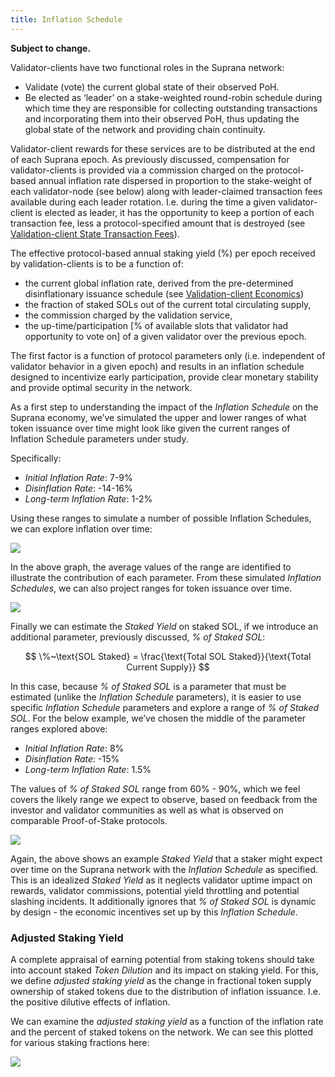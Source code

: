 ```yaml
---
title: Inflation Schedule
---
```


**Subject to change.**

Validator-clients have two functional roles in the Suprana network:

- Validate \(vote\) the current global state of their observed PoH.
- Be elected as ‘leader’ on a stake-weighted round-robin schedule during which time they are responsible for collecting outstanding transactions and incorporating them into their observed PoH, thus updating the global state of the network and providing chain continuity.

Validator-client rewards for these services are to be distributed at the end of each Suprana epoch. As previously discussed, compensation for validator-clients is provided via a commission charged on the protocol-based annual inflation rate dispersed in proportion to the stake-weight of each validator-node \(see below\) along with leader-claimed transaction fees available during each leader rotation. I.e. during the time a given validator-client is elected as leader, it has the opportunity to keep a portion of each transaction fee, less a protocol-specified amount that is destroyed \(see [Validation-client State Transaction Fees](ed_vce_state_validation_transaction_fees.md)\).

The effective protocol-based annual staking yield \(%\) per epoch received by validation-clients is to be a function of:

- the current global inflation rate, derived from the pre-determined disinflationary issuance schedule \(see [Validation-client Economics](ed_vce_overview.md)\)
- the fraction of staked SOLs out of the current total circulating supply,
- the commission charged by the validation service,
- the up-time/participation \[% of available slots that validator had opportunity to vote on\] of a given validator over the previous epoch.

The first factor is a function of protocol parameters only \(i.e. independent of validator behavior in a given epoch\) and results in an inflation schedule designed to incentivize early participation, provide clear monetary stability and provide optimal security in the network.

As a first step to understanding the impact of the _Inflation Schedule_ on the Suprana economy, we’ve simulated the upper and lower ranges of what token issuance over time might look like given the current ranges of Inflation Schedule parameters under study.

Specifically:

- _Initial Inflation Rate_: 7-9%
- _Disinflation Rate_: -14-16%
- _Long-term Inflation Rate_: 1-2%

Using these ranges to simulate a number of possible Inflation Schedules, we can explore inflation over time:

![](/img/p_inflation_schedule_ranges_w_comments.png)

In the above graph, the average values of the range are identified to illustrate the contribution of each parameter.
From these simulated _Inflation Schedules_, we can also project ranges for token issuance over time.

![](/img/p_total_supply_ranges.png)

Finally we can estimate the _Staked Yield_ on staked SOL, if we introduce an additional parameter, previously discussed, _% of Staked SOL_:

$$
\%~\text{SOL Staked} = \frac{\text{Total SOL Staked}}{\text{Total Current Supply}}
$$

In this case, because _% of Staked SOL_ is a parameter that must be estimated (unlike the _Inflation Schedule_ parameters), it is easier to use specific _Inflation Schedule_ parameters and explore a range of _% of Staked SOL_. For the below example, we’ve chosen the middle of the parameter ranges explored above:

- _Initial Inflation Rate_: 8%
- _Disinflation Rate_: -15%
- _Long-term Inflation Rate_: 1.5%

The values of _% of Staked SOL_ range from 60% - 90%, which we feel covers the likely range we expect to observe, based on feedback from the investor and validator communities as well as what is observed on comparable Proof-of-Stake protocols.

![](/img/p_ex_staked_yields.png)

Again, the above shows an example _Staked Yield_ that a staker might expect over time on the Suprana network with the _Inflation Schedule_ as specified. This is an idealized _Staked Yield_ as it neglects validator uptime impact on rewards, validator commissions, potential yield throttling and potential slashing incidents. It additionally ignores that _% of Staked SOL_ is dynamic by design - the economic incentives set up by this _Inflation Schedule_.

### Adjusted Staking Yield

A complete appraisal of earning potential from staking tokens should take into account staked _Token Dilution_ and its impact on staking yield. For this, we define _adjusted staking yield_ as the change in fractional token supply ownership of staked tokens due to the distribution of inflation issuance. I.e. the positive dilutive effects of inflation.

We can examine the _adjusted staking yield_ as a function of the inflation rate and the percent of staked tokens on the network. We can see this plotted for various staking fractions here:

![](/img/p_ex_staked_dilution.png)
